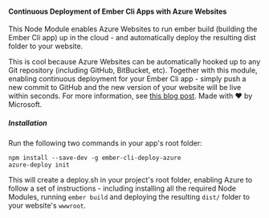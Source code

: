 #### Continuous Deployment of Ember Cli Apps with Azure Websites
This Node Module enables Azure Websites to run ember build (building the Ember Cli app) up in the cloud - and automatically deploy the resulting dist folder to your website.

This is cool because Azure Websites can be automatically hooked up to any Git repository (including GitHub, BitBucket, etc). Together with this module, enabling continuous deployment for your Ember Cli app - simply push a new commit to GitHub and the new version of your website will be live within seconds. For more information, see [this blog post](http://felixrieseberg.com/deploying-ember-cli-to-azure-websites/). Made with :heart: by Microsoft.

##### Installation
Run the following two commands in your app's root folder: 
```
npm install --save-dev -g ember-cli-deploy-azure
azure-deploy init
```

This will create a deploy.sh in your project's root folder, enabling Azure to follow a set of instructions - including installing all the required Node Modules, running `ember build` and deploying the resulting `dist/` folder to your website's `wwwroot`.